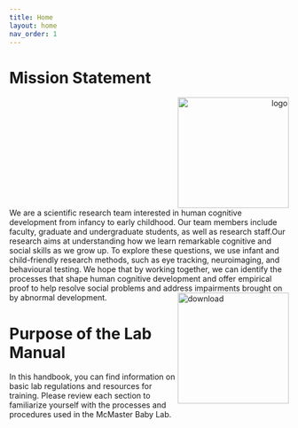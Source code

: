 ```yaml
---
title: Home
layout: home
nav_order: 1
---
```


# Mission Statement 
<div style="text-align:right">
    <img src="https://user-images.githubusercontent.com/132396918/236883695-aae59891-217b-4a18-95cb-3b4e1c132605.png" width="200" alt="logo">
</div>
We are a scientific research team interested in human cognitive development from infancy to early childhood. Our team members include faculty, graduate and undergraduate students, as well as research staff.Our research aims at understanding how we learn remarkable cognitive and social skills as we grow up. To explore these questions, we use infant and child-friendly research methods, such as eye tracking, neuroimaging, and behavioural testing. We hope that by working together, we can identify the processes that shape human cognitive development and offer empirical proof to help resolve social problems and address impairments brought on by abnormal development. 



<img src="https://user-images.githubusercontent.com/132396918/236883695-aae59891-217b-4a18-95cb-3b4e1c132605.png" alt="download" align="right" width="200"/>









# Purpose of the Lab Manual

In this handbook, you can find information on basic lab regulations and resources for training. Please review each section to familiarize yourself with the processes and procedures used in the McMaster Baby Lab. 






